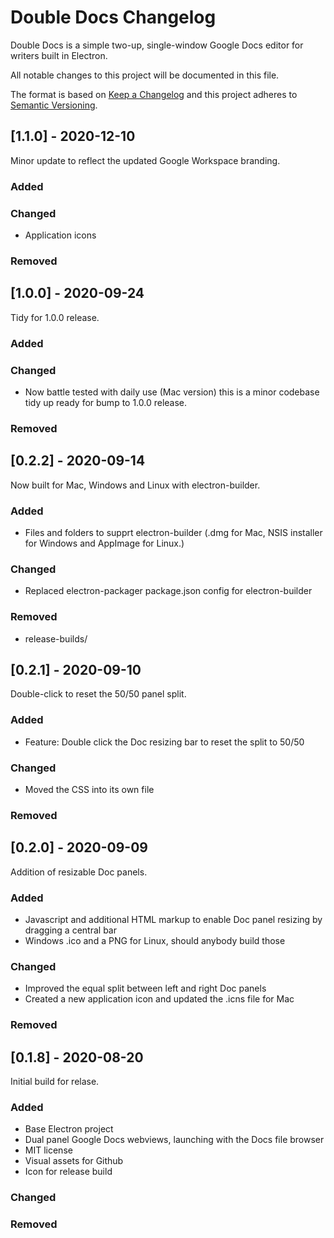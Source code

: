 # Double Docs Changelog

Double Docs is a simple two-up, single-window Google Docs editor for writers built in Electron.

All notable changes to this project will be documented in this file.

The format is based on [Keep a Changelog](http://keepachangelog.com/) and this project adheres to [Semantic Versioning](http://semver.org/).


## [1.1.0] - 2020-12-10

Minor update to reflect the updated Google Workspace branding.

### Added

### Changed
* Application icons

### Removed

## [1.0.0] - 2020-09-24

Tidy for 1.0.0 release.

### Added

### Changed
* Now battle tested with daily use (Mac version) this is a minor codebase tidy up ready for bump to 1.0.0 release.

### Removed

## [0.2.2] - 2020-09-14

Now built for Mac, Windows and Linux with electron-builder.

### Added
* Files and folders to supprt electron-builder (.dmg for Mac, NSIS installer for Windows and AppImage for Linux.)

### Changed
* Replaced electron-packager package.json config for electron-builder

### Removed
* release-builds/

## [0.2.1] - 2020-09-10

Double-click to reset the 50/50 panel split.

### Added
* Feature: Double click the Doc resizing bar to reset the split to 50/50

### Changed
* Moved the CSS into its own file

### Removed

## [0.2.0] - 2020-09-09

Addition of resizable Doc panels.

### Added
* Javascript and additional HTML markup to enable Doc panel resizing by dragging a central bar
* Windows .ico and a PNG for Linux, should anybody build those

### Changed
* Improved the equal split between left and right Doc panels
* Created a new application icon and updated the .icns file for Mac

### Removed

## [0.1.8] - 2020-08-20

Initial build for relase.

### Added
* Base Electron project
* Dual panel Google Docs webviews, launching with the Docs file browser
* MIT license
* Visual assets for Github
* Icon for release build

### Changed

### Removed
